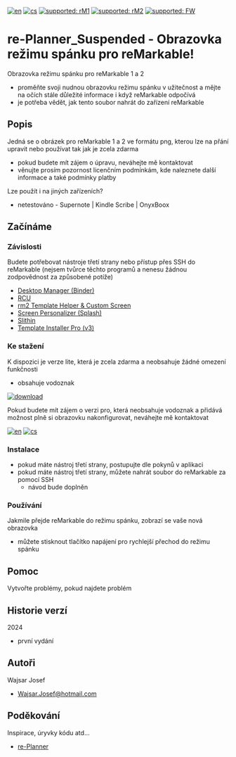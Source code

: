 [![en](https://img.shields.io/badge/lang-en-red.svg)](https://github.com/PepikVaio/reMarkable_re-Planner_suspended/tree/main)
[![cs](https://img.shields.io/badge/lang-cs-springgreen.svg)](https://github.com/PepikVaio/reMarkable_re-Planner_suspended/blob/main/.github/README.cs.md)
[![supported: rM1](https://img.shields.io/badge/rM1-supported-green)](https://remarkable.com/store/remarkable)
[![supported: rM2](https://img.shields.io/badge/rM2-supported-green)](https://remarkable.com/store/remarkable-2)
[![supported: FW](https://img.shields.io/badge/fw_3.xx-supported-green)]()



# re-Planner_Suspended - Obrazovka režimu spánku pro reMarkable!

Obrazovka režimu spánku pro reMarkable 1 a 2
* proměňte svoji nudnou obrazovku režimu spánku v užitečnost a mějte na očích stále důležité informace i když reMarkable odpočívá
* je potřeba vědět, jak tento soubor nahrát do zařízení reMarkable


## Popis

Jedná se o obrázek pro reMarkable 1 a 2 ve formátu png, kterou lze na přání upravit nebo používat tak jak je zcela zdarma
* pokud budete mít zájem o úpravu, neváhejte mě kontaktovat
* věnujte prosím pozornost licenčním podmínkám, kde naleznete další informace a také podmínky platby

Lze použít i na jiných zařízeních?
* netestováno - Supernote | Kindle Scribe | OnyxBoox



## Začínáme

### Závislosti

Budete potřebovat nástroje třetí strany nebo přístup přes SSH do reMarkable (nejsem tvůrce těchto programů a nenesu žádnou zodpovědnost za způsobené potíže)

* [Desktop Manager (Binder)](https://www.einkpads.com/products/binder-2)
* [RCU](http://www.davisr.me/projects/rcu/)
* [rm2 Template Helper & Custom Screen](https://www.freeremarkabletools.com/)
* [Screen Personalizer (Splash)](https://www.einkpads.com/products/remarkable-splash)
* [Slithin](https://github.com/furesoft/Slithin)
* [Template Installer Pro (v3)](https://www.einkpads.com/products/template-installer-3)



### Ke stažení
K dispozici je verze lite, která je zcela zdarma a neobsahuje žádné omezení funkčnosti
* obsahuje vodoznak

[![download](https://img.shields.io/badge/download-latest_release-slategray)](https://github.com/PepikVaio/reMarkable_re-Planner_suspended/releases)

Pokud budete mít zájem o verzi pro, která neobsahuje vodoznak a přidává možnost plně si obrazovku nakonfigurovat, neváhejte mě kontaktovat

[![en](https://img.shields.io/badge/payment-en-blue.svg)](https://github.com/PepikVaio/reMarkable_re-Planner_suspended/blob/main/.github/PAYMENT.md)
[![cs](https://img.shields.io/badge/payment-cs-green.svg)](https://github.com/PepikVaio/reMarkable_re-Planner_suspended/blob/main/.github/PAYMENT.cs.md)

### Instalace
* pokud máte nástroj třetí strany, postupujte dle pokynů v aplikaci
* pokud máte nástroj třetí strany, můžete nahrát soubor do reMarkable za pomocí SSH
  * návod bude doplněn


### Používání
Jakmile přejde reMarkable do režimu spánku, zobrazí se vaše nová obrazovka
* můžete stisknout tlačítko napájení pro rychlejší přechod do režimu spánku


## Pomoc
Vytvořte problémy, pokud najdete problém


## Historie verzí

2024
* první vydání


## Autoři

Wajsar Josef
* Wajsar.Josef@hotmail.com


## Poděkování

Inspirace, úryvky kódu atd...
* [re-Planner](https://github.com/PepikVaio/reMarkable_re-Planner)
